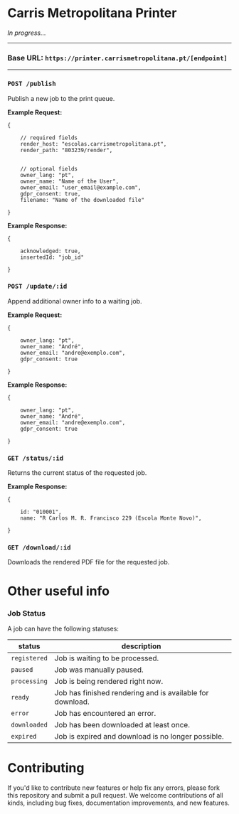 # Carris Metropolitana Printer

<!-- [![Better Stack Badge](https://uptime.betterstack.com/status-badges/v1/monitor/tf3p.svg)](https://status.carrismetropolitana.pt) -->

_In progress..._

---

### Base URL: `https://printer.carrismetropolitana.pt/[endpoint]`

---

### `POST /publish`

Publish a new job to the print queue.

**Example Request:**

```
{

    // required fields
    render_host: "escolas.carrismetropolitana.pt",
    render_path: "803239/render",


    // optional fields
    owner_lang: "pt",
    owner_name: "Name of the User",
    owner_email: "user_email@example.com",
    gdpr_consent: true,
    filename: "Name of the downloaded file"

}
```

**Example Response:**

```
{

    acknowledged: true,
    insertedId: "job_id"

}
```

### `POST /update/:id`

Append additional owner info to a waiting job.

**Example Request:**

```
{

    owner_lang: "pt",
    owner_name: "André",
    owner_email: "andre@exemplo.com",
    gdpr_consent: true

}
```

**Example Response:**

```
{

    owner_lang: "pt",
    owner_name: "André",
    owner_email: "andre@exemplo.com",
    gdpr_consent: true

}
```

### `GET /status/:id`

Returns the current status of the requested job.

**Example Response:**

```
{

    id: "010001",
    name: "R Carlos M. R. Francisco 229 (Escola Monte Novo)",

}
```

### `GET /download/:id`

Downloads the rendered PDF file for the requested job.

# Other useful info

### Job Status

A job can have the following statuses:

| status       | description                                               |
| ------------ | --------------------------------------------------------- |
| `registered` | Job is waiting to be processed.                           |
| `paused`     | Job was manually paused.                                  |
| `processing` | Job is being rendered right now.                          |
| `ready`      | Job has finished rendering and is available for download. |
| `error`      | Job has encountered an error.                             |
| `downloaded` | Job has been downloaded at least once.                    |
| `expired`    | Job is expired and download is no longer possible.        |

# Contributing

If you'd like to contribute new features or help fix any errors, please fork this repository and submit a pull request. We welcome contributions of all kinds, including bug fixes, documentation improvements, and new features.
